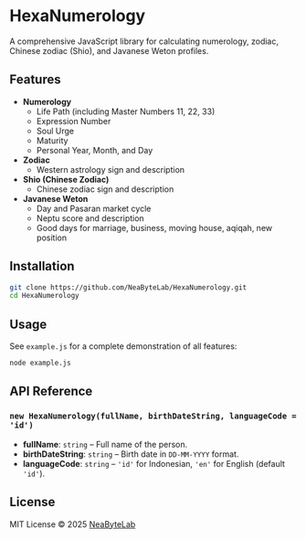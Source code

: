 # HexaNumerology

A comprehensive JavaScript library for calculating numerology, zodiac, Chinese zodiac (Shio), and Javanese Weton profiles.

## Features

- **Numerology**
  - Life Path (including Master Numbers 11, 22, 33)
  - Expression Number
  - Soul Urge
  - Maturity
  - Personal Year, Month, and Day
- **Zodiac**
  - Western astrology sign and description
- **Shio (Chinese Zodiac)**
  - Chinese zodiac sign and description
- **Javanese Weton**
  - Day and Pasaran market cycle
  - Neptu score and description
  - Good days for marriage, business, moving house, aqiqah, new position

## Installation

```bash
git clone https://github.com/NeaByteLab/HexaNumerology.git
cd HexaNumerology
```

## Usage

See `example.js` for a complete demonstration of all features:

```bash
node example.js
```

## API Reference

### `new HexaNumerology(fullName, birthDateString, languageCode = 'id')`
- **fullName**: `string` – Full name of the person.
- **birthDateString**: `string` – Birth date in `DD-MM-YYYY` format.
- **languageCode**: `string` – `'id'` for Indonesian, `'en'` for English (default `'id'`).

## License

MIT License © 2025 [NeaByteLab](https://github.com/NeaByteLab)